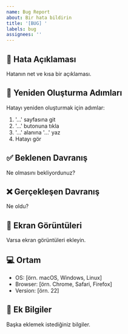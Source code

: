 ```yaml
---
name: Bug Report
about: Bir hata bildirin
title: '[BUG] '
labels: bug
assignees: ''
---
```


## 🐛 Hata Açıklaması
Hatanın net ve kısa bir açıklaması.

## 🔄 Yeniden Oluşturma Adımları
Hatayı yeniden oluşturmak için adımlar:
1. '...' sayfasına git
2. '...' butonuna tıkla
3. '...' alanına '...' yaz
4. Hatayı gör

## ✅ Beklenen Davranış
Ne olmasını bekliyordunuz?

## ❌ Gerçekleşen Davranış
Ne oldu?

## 📸 Ekran Görüntüleri
Varsa ekran görüntüleri ekleyin.

## 💻 Ortam
- OS: [örn. macOS, Windows, Linux]
- Browser: [örn. Chrome, Safari, Firefox]
- Version: [örn. 22]

## 📝 Ek Bilgiler
Başka eklemek istediğiniz bilgiler.

